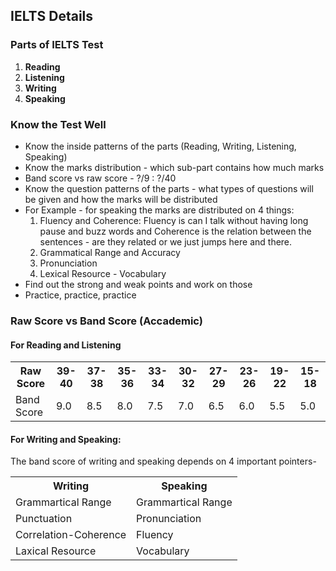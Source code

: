 ## **IELTS Details**

### **Parts of IELTS Test**
1. **Reading**
2. **Listening**
3. **Writing**
4. **Speaking**

### **Know the Test Well**
- Know the inside patterns of the parts (Reading, Writing, Listening, Speaking)
- Know the marks distribution - which sub-part contains how much marks
- Band score vs raw score - ?/9 : ?/40
- Know the question patterns of the parts - what types of questions will be given and how the marks will be distributed
- For Example - for speaking the marks are distributed on 4 things:
	1. Fluency and Coherence: Fluency is can I talk without having long pause and buzz words and Coherence is the relation between the sentences - are they related or we just jumps here and there.
	2. Grammatical Range and Accuracy
	3. Pronunciation
	4. Lexical Resource - Vocabulary
- Find out the strong and weak points and work on those
- Practice, practice, practice

### **Raw Score vs Band Score (Accademic)**
#### **For Reading and Listening**
<table >
    <tr>
        <th>Raw Score</th>
        <th>39-40</th>
        <th>37-38</th>
        <th>35-36</th>
        <th>33-34</th>
        <th>30-32</th>
        <th>27-29</th>
        <th>23-26</th>
        <th>19-22</th>
        <th>15-18</th>
    </tr>
    <tr>
        <td>Band Score</td>
        <td>9.0</td>
        <td>8.5</td>
        <td>8.0</td>
        <td>7.5</td>
        <td>7.0</td>
        <td>6.5</td>
        <td>6.0</td>
        <td>5.5</td>
        <td>5.0</td>
    </tr>
</table>

#### **For Writing and Speaking:**
The band score of writing and speaking depends on 4 important pointers-
<table>
    <tr><th>Writing</th><th>Speaking</th></tr>
    <tr><td>Grammartical Range</td><td>Grammartical Range</td></tr>
    <tr><td>Punctuation</td><td>Pronunciation</td></tr>
    <tr><td>Correlation-Coherence</td><td>Fluency</td></tr>
    <tr><td>Laxical Resource</td><td>Vocabulary</td></tr>
</table>